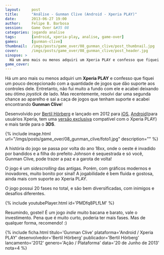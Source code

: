 ```yaml
---
layout:     post
title:      "Análise - Gunman Clive (Android - Xperia PLAY)"
date:       2013-06-27 19:00
author:     Felipe B. Barbosa
session:    Game Over &#35 08
categories: jogando analise
tags:       [android, xperia-play, analise, game-over]
games:      [gunman-clive]
thumbnail:  /imgs/posts/game_over/08_gunman_clive/post_thumbnail.jpg
cover:      /imgs/posts/game_over/08_gunman_clive/post_header.jpg
sinopse: >
  Há um ano mais ou menos adquiri um Xperia PLAY e confesso que fiquei um pouco decepcionado com a quantidade de jogos que dão suporte aos controles dele. Entretanto, não fui muito a fundo com ele e acabei deixando seu ótimo joystick de lado. Mas recentemente, resolvi dar uma segunda chance ao aparelho e saí a caça de jogos que tenham suporte e acabei encontrando Gunman Clive!
game_cover:
---
```

Há um ano mais ou menos adquiri um **Xperia PLAY** e confesso que fiquei um pouco decepcionado com a quantidade de jogos que dão suporte aos controles dele. Entretanto, não fui muito a fundo com ele e acabei deixando seu ótimo *joystick* de lado. Mas recentemente, resolvi dar uma segunda chance ao aparelho e saí a caça de jogos que tenham suporte e acabei encontrando **Gunman Clive**!

Desenvolvido por [Bertil Hörberg](http://twitter.com/BertilHrberg) e lançado em 2012 para [iOS](https://itunes.apple.com/br/app/gunman-clive/id507264677?mt=8), [Android](https://play.google.com/store/apps/details?id=beril.mootor.gmc)(para usuários Xperia, tem uma [versão exclusiva](https://play.google.com/store/apps/details?id=beril.mootor.gmcsomc&feature=more_from_developer#?t=W251bGwsMSwxLDEwMiwiYmVyaWwubW9vdG9yLmdtY3NvbWMiXQ..) compatível com o Xperia PLAY) e mais tarde para o **3DS**.

{% include image.html url="/imgs/posts/game_over/08_gunman_clive/foto1.jpg" description="" %}

A história do jogo se passa por volta do ano 18xx, onde o oeste é invadido por bandidos e a filha do prefeito Johnson é sequestrada e só você, Gunman Clive, pode trazer a paz e a garota de volta!

O jogo é um *sidescrolling* das antigas. Porém, com gráficos modernos e inovadores, muito bonito por sinal! A jogabilidade é bem fluida e gostosa, ainda mais com suporte ao Xperia PLAY.

O jogo possui 20 fases no total, e são bem diversificadas, com inimigos e desafios diferentes.

{% include youtubePlayer.html id='PMDfq8PLfLM' %}

Resumindo, gostei! É um jogo *indie* muito bacana e barato, vale o investimento. Pena que é muito curto, poderia ter mais fases. Mas de qualquer forma, recomendo! :)

{% include ficha.html
  titulo='Gunman Clive'
  plataforma='Android / Xperia PLAY'
  desenvolvedor='Bertil Hörberg'
  publicador='Bertil Hörberg'
  lancamento='2012'
  genero='Ação / Plataforma'
  data='20 de Junho de 2013'
  nota=4 %}
